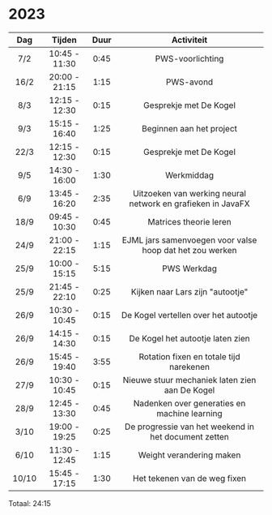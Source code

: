 # 2023

|  Dag  |    Tijden     | Duur |                         Activiteit                          |
|:-----:|:-------------:|:----:|:-----------------------------------------------------------:|
|  7/2  | 10:45 - 11:30 | 0:45 |                      PWS-voorlichting                       |
| 16/2  | 20:00 - 21:15 | 1:15 |                          PWS-avond                          |
|  8/3  | 12:15 - 12:30 | 0:15 |                   Gesprekje met De Kogel                    |
|  9/3  | 15:15 - 16:40 | 1:25 |                  Beginnen aan het project                   |
| 22/3  | 12:15 - 12:30 | 0:15 |                   Gesprekje met De Kogel                    |
|  9/5  | 14:30 - 16:00 | 1:30 |                         Werkmiddag                          |
|  6/9  | 13:45 - 16:20 | 2:35 | Uitzoeken van werking neural network en grafieken in JavaFX |
| 18/9  | 09:45 - 10:30 | 0:45 |                   Matrices theorie leren                    |
| 24/9  | 21:00 - 22:15 | 1:15 |  EJML jars samenvoegen voor valse hoop dat het zou werken   |
| 25/9  | 10:00 - 15:15 | 5:15 |                         PWS Werkdag                         |
| 25/9  | 21:45 - 22:10 | 0:25 |              Kijken naar Lars zijn "autootje"               |
| 26/9  | 10:30 - 10:45 | 0:15 |            De Kogel vertellen over het autootje             |
| 26/9  | 14:15 - 14:30 | 0:15 |              De Kogel het autootje laten zien               |
| 26/9  | 15:45 - 19:40 | 3:55 |           Rotation fixen en totale tijd narekenen           |
| 27/9  | 10:30 - 10:45 | 0:15 |       Nieuwe stuur mechaniek laten zien aan De Kogel        |
| 28/9  | 12:45 - 13:30 | 0:45 |        Nadenken over generaties en machine learning         |
| 3/10  | 19:00 - 19:25 | 0:25 |    De progressie van het weekend in het document zetten     |
| 6/10  | 11:30 - 12:45 | 1:15 |                  Weight verandering maken                   |
| 10/10 | 15:45 - 17:15 | 1:30 |                Het tekenen van de weg fixen                 |

Totaal: 24:15